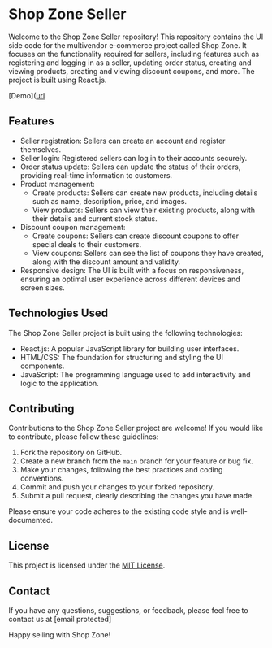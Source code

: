 # Shop Zone Seller

Welcome to the Shop Zone Seller repository! This repository contains the UI side code for the multivendor e-commerce project called Shop Zone. It focuses on the functionality required for sellers, including features such as registering and logging in as a seller, updating order status, creating and viewing products, creating and viewing discount coupons, and more. The project is built using React.js.

[Demo]([url](https://shop-zone-seller.web.app/)

## Features

- Seller registration: Sellers can create an account and register themselves.
- Seller login: Registered sellers can log in to their accounts securely.
- Order status update: Sellers can update the status of their orders, providing real-time information to customers.
- Product management:
  - Create products: Sellers can create new products, including details such as name, description, price, and images.
  - View products: Sellers can view their existing products, along with their details and current stock status.
- Discount coupon management:
  - Create coupons: Sellers can create discount coupons to offer special deals to their customers.
  - View coupons: Sellers can see the list of coupons they have created, along with the discount amount and validity.
- Responsive design: The UI is built with a focus on responsiveness, ensuring an optimal user experience across different devices and screen sizes.

## Technologies Used

The Shop Zone Seller project is built using the following technologies:

- React.js: A popular JavaScript library for building user interfaces.
- HTML/CSS: The foundation for structuring and styling the UI components.
- JavaScript: The programming language used to add interactivity and logic to the application.


## Contributing

Contributions to the Shop Zone Seller project are welcome! If you would like to contribute, please follow these guidelines:

1. Fork the repository on GitHub.
2. Create a new branch from the `main` branch for your feature or bug fix.
3. Make your changes, following the best practices and coding conventions.
4. Commit and push your changes to your forked repository.
5. Submit a pull request, clearly describing the changes you have made.

Please ensure your code adheres to the existing code style and is well-documented.

## License

This project is licensed under the [MIT License](LICENSE).

## Contact

If you have any questions, suggestions, or feedback, please feel free to contact us at [email protected]

Happy selling with Shop Zone!
